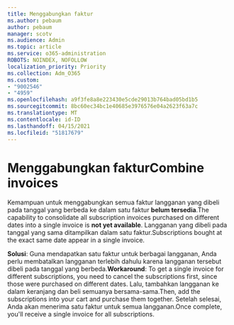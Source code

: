 ```yaml
---
title: Menggabungkan faktur
ms.author: pebaum
author: pebaum
manager: scotv
ms.audience: Admin
ms.topic: article
ms.service: o365-administration
ROBOTS: NOINDEX, NOFOLLOW
localization_priority: Priority
ms.collection: Adm_O365
ms.custom:
- "9002546"
- "4959"
ms.openlocfilehash: a9f3fe8a8e223430e5cde29013b764bad05bd1b5
ms.sourcegitcommit: 8bc60ec34bc1e40685e3976576e04a2623f63a7c
ms.translationtype: MT
ms.contentlocale: id-ID
ms.lasthandoff: 04/15/2021
ms.locfileid: "51817679"
---
```

# <a name="combine-invoices"></a><span data-ttu-id="42054-102">Menggabungkan faktur</span><span class="sxs-lookup"><span data-stu-id="42054-102">Combine invoices</span></span>

<span data-ttu-id="42054-103">Kemampuan untuk menggabungkan semua faktur langganan yang dibeli pada tanggal yang berbeda ke dalam satu faktur **belum tersedia**.</span><span class="sxs-lookup"><span data-stu-id="42054-103">The capability to consolidate all subscription invoices purchased on different dates into a single invoice is **not yet available**.</span></span> <span data-ttu-id="42054-104">Langganan yang dibeli pada tanggal yang sama ditampilkan dalam satu faktur.</span><span class="sxs-lookup"><span data-stu-id="42054-104">Subscriptions bought at the exact same date appear in a single invoice.</span></span>

<span data-ttu-id="42054-105">**Solusi**: Guna mendapatkan satu faktur untuk berbagai langganan, Anda perlu membatalkan langganan terlebih dahulu karena langganan tersebut dibeli pada tanggal yang berbeda.</span><span class="sxs-lookup"><span data-stu-id="42054-105">**Workaround**: To get a single invoice for different subscriptions, you need to cancel the subscriptions first, since those were purchased on different dates.</span></span> <span data-ttu-id="42054-106">Lalu, tambahkan langganan ke dalam keranjang dan beli semuanya bersama-sama.</span><span class="sxs-lookup"><span data-stu-id="42054-106">Then, add the subscriptions into your cart and purchase them together.</span></span> <span data-ttu-id="42054-107">Setelah selesai, Anda akan menerima satu faktur untuk semua langganan.</span><span class="sxs-lookup"><span data-stu-id="42054-107">Once complete, you'll receive a single invoice for all subscriptions.</span></span>
